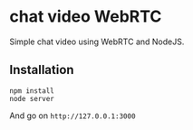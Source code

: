 chat video WebRTC
=================

Simple chat video using WebRTC and NodeJS.

Installation
------------

    npm install
    node server

And go on `http://127.0.0.1:3000`